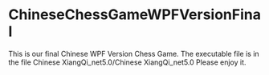 # ChineseChessGameWPFVersionFinal
This is our final Chinese WPF Version Chess Game. The executable file is in the file Chinese XiangQi_net5.0/Chinese XiangQi_net5.0
Please enjoy it.
